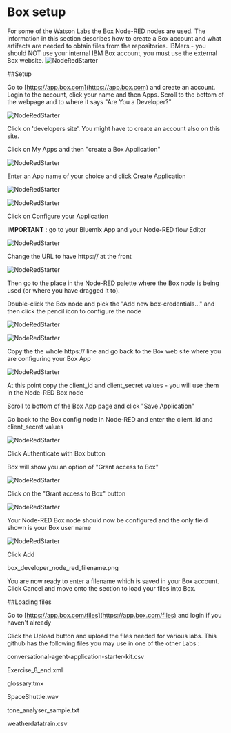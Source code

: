 # Box setup

For some of the Watson Labs the Box Node-RED nodes are used.  The information in this section describes how to create a Box account and what artifacts are needed to obtain files from the repositories.  IBMers - you should NOT use your internal IBM Box account, you must use the external Box website.
![NodeRedStarter](images/dropbox_option.png)

##Setup

Go to [https://app.box.com](https://app.box.com) and create an account.  Login to the account, click your name and then Apps.  Scroll to the bottom of the webpage and to where it says "Are You a Developer?"

![NodeRedStarter](images/box_developer_create.png)

Click on 'developers site'.  You might have to create an account also on this site.

Click on My Apps and then "create a Box Application"

![NodeRedStarter](images/box_developer_create_box_app.png)

Enter an App name of your choice and click Create Application

![NodeRedStarter](images/box_create2.png)

![NodeRedStarter](images/box_developer_create_box_app_success.png)

Click on Configure your Application

**IMPORTANT** : go to your Bluemix App and your Node-RED flow Editor

![NodeRedStarter](images/box_developer_bmix_http.png)

Change the URL to have https:// at the front

![NodeRedStarter](images/box_developer_bmix_https.png)

Then go to the place in the Node-RED palette where the Box node is being used (or where you have dragged it to).  

Double-click the Box node and pick the "Add new box-credentials..." and then click the pencil icon to configure the node

![NodeRedStarter](images/box_developer_bmix_node_edit_add.png)


![NodeRedStarter](images/box_developer_bmix_redirect_uri.png)

Copy the the whole https:// line and go back to the Box web site where you are configuring your Box App

![NodeRedStarter](images/box_developer_bmix_redirect_uri_box.png)

At this point copy the client_id and client_secret values - you will use them in the Node-RED Box node

Scroll to bottom of the Box App page and click "Save Application"

Go back to the Box config node in Node-RED and enter the client_id and client_secret values 

![NodeRedStarter](images/box_developer_node_red_client_secret.png)

Click Authenticate with Box button

Box will show you an option of "Grant access to Box" 

![NodeRedStarter](images/box_developer_node_red_auth_box.png)

Click on the "Grant access to Box" button

![NodeRedStarter](images/box_developer_node_red_authorised.png)

Your Node-RED Box node should now be configured and the only field shown is your Box user name 

![NodeRedStarter](images/box_developer_node_red_configured.png)

Click Add

box_developer_node_red_filename.png

You are now ready to enter a filename which is saved in your Box account.  Click Cancel and move onto the section to load your files into Box.

##Loading files

Go to [https://app.box.com/files](https://app.box.com/files) and login if you haven't already

Click the Upload button and upload the files needed for various labs.  This github has the following files you may use in one of the other Labs :

conversational-agent-application-starter-kit.csv

Exercise_8_end.xml

glossary.tmx

SpaceShuttle.wav

tone_analyser_sample.txt

weatherdatatrain.csv

